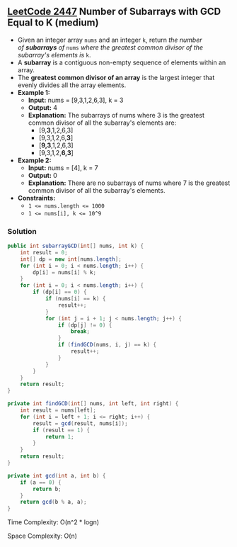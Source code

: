 ## [LeetCode 2447](https://leetcode.com/problems/number-of-subarrays-with-gcd-equal-to-k/) Number of Subarrays with GCD Equal to K (medium)

- Given an integer array `nums` and an integer `k`, return _the number of **subarrays** of_ `nums` _where the greatest common divisor of the subarray's elements is_ `k`.
- A **subarray** is a contiguous non-empty sequence of elements within an array.
- The **greatest common divisor of an array** is the largest integer that evenly divides all the array elements.
- **Example 1:**
    - **Input:** nums = [9,3,1,2,6,3], k = 3
    - **Output:** 4
    - **Explanation:** The subarrays of nums where 3 is the greatest common divisor of all the subarray's elements are:
        - [9,**3**,1,2,6,3]
        - [9,3,1,2,6,**3**]
        - [**9,3**,1,2,6,3]
        - [9,3,1,2,**6,3**]
- **Example 2:**
    - **Input:** nums = [4], k = 7
    - **Output:** 0
    - **Explanation:** There are no subarrays of nums where 7 is the greatest common divisor of all the subarray's elements.
- **Constraints:**
    -   `1 <= nums.length <= 1000`
    -   `1 <= nums[i], k <= 10^9`

### Solution

```java
public int subarrayGCD(int[] nums, int k) {
    int result = 0;
    int[] dp = new int[nums.length];
    for (int i = 0; i < nums.length; i++) {
        dp[i] = nums[i] % k;
    }
    for (int i = 0; i < nums.length; i++) {
        if (dp[i] == 0) {
            if (nums[i] == k) {
                result++;
            }
            for (int j = i + 1; j < nums.length; j++) {
                if (dp[j] != 0) {
                    break;
                }
                if (findGCD(nums, i, j) == k) {
                    result++;
                }
            }
        }
    }
    return result;
}

private int findGCD(int[] nums, int left, int right) {
    int result = nums[left];
    for (int i = left + 1; i <= right; i++) {
        result = gcd(result, nums[i]);
        if (result == 1) {
            return 1;
        }
    }
    return result;
}

private int gcd(int a, int b) {
    if (a == 0) {
        return b;
    }
    return gcd(b % a, a);
}
```

Time Complexity: O(n^2 * logn)

Space Complexity: O(n)